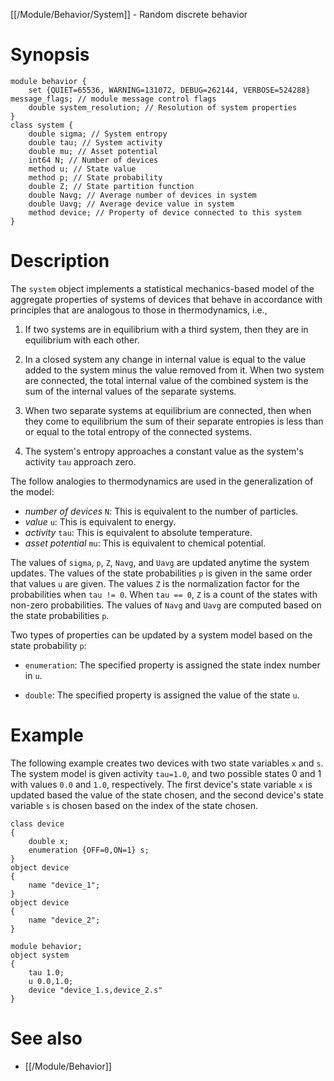 [[/Module/Behavior/System]] - Random discrete behavior

# Synopsis

~~~
module behavior {
    set {QUIET=65536, WARNING=131072, DEBUG=262144, VERBOSE=524288} message_flags; // module message control flags
    double system_resolution; // Resolution of system properties
}
class system {
    double sigma; // System entropy
    double tau; // System activity
    double mu; // Asset potential
    int64 N; // Number of devices
    method u; // State value
    method p; // State probability
    double Z; // State partition function
    double Navg; // Average number of devices in system
    double Uavg; // Average device value in system
    method device; // Property of device connected to this system
}
~~~

# Description

The `system` object implements a statistical mechanics-based model of the
aggregate properties of systems of devices that behave in accordance with
principles that are analogous to those in thermodynamics, i.e.,

1. If two systems are in equilibrium with a third system, then they are in
equilibrium with each other.

2. In a closed system any change in internal value is equal to the value added
to the system minus the value removed from it. When two system are connected,
the total internal value of the combined system is the sum of the internal
values of the separate systems.

3. When two separate systems at equilibrium are connected, then when they come
to equilibrium the sum of their separate entropies is less than or equal to
the total entropy of the connected systems.

4. The system's entropy approaches a constant value as the system's activity
`tau` approach zero.

The follow analogies to thermodynamics are used in the generalization of the model:

* *number of devices* `N`: This is equivalent to the number of particles.
* *value* `u`: This is equivalent to energy.
* *activity* `tau`: This is equivalent to absolute temperature.
* *asset potential* `mu`: This is equivalent to chemical potential.

The values of `sigma`, `p`, `Z`, `Navg`, and `Uavg` are updated anytime the
system updates. The values of the state probabilities `p` is given in the
same order that values `u` are given. The values `Z` is the normalization
factor for the probabilities when `tau != 0`. When `tau == 0`, `Z` is a count
of the states with non-zero probabilities. The values of `Navg` and `Uavg`
are computed based on the state probabilities `p`.

Two types of properties can be updated by a system model based on the state
probability `p`:

* `enumeration`: The specified property is assigned the state index number in `u`.

* `double`: The specified property is assigned the value of the state `u`.

# Example

The following example creates two devices with two state variables `x` and
`s`.  The system model is given activity `tau=1.0`, and two possible states 0
and 1 with values `0.0` and `1.0`, respectively.  The first device's state
variable `x` is updated based the value of the state chosen, and the second
device's state variable `s` is chosen based on the index of the state
chosen.

~~~
class device
{
    double x;
    enumeration {OFF=0,ON=1} s;
}
object device
{
    name "device_1";
}
object device
{
    name "device_2";
}

module behavior;
object system
{
    tau 1.0;
    u 0.0,1.0;
    device "device_1.s,device_2.s"
}
~~~

# See also

* [[/Module/Behavior]]

